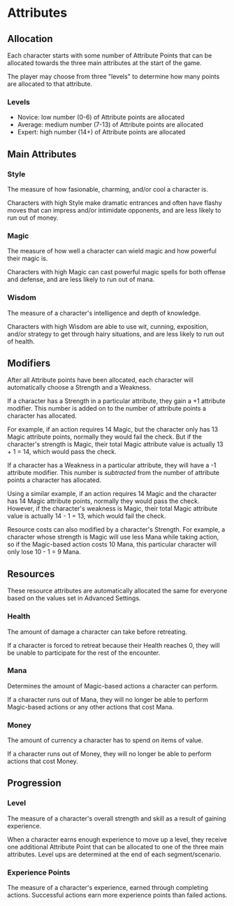 # Attributes

## Allocation
Each character starts with some number of Attribute Points that can be allocated towards the three main attributes at the start of the game. 

The player may choose from three "levels" to determine how many points are allocated to that attribute.

### Levels
* Novice: low number (0-6) of Attribute points are allocated
* Average: medium number (7-13) of Attribute points are allocated
* Expert: high number (14+) of Attribute points are allocated


## Main Attributes
### Style
The measure of how fasionable, charming, and/or cool a character is.

Characters with high Style make dramatic entrances and often have flashy moves that can impress and/or intimidate opponents, and are less likely to run out of money.

### Magic
The measure of how well a character can wield magic and how powerful their magic is.

Characters with high Magic can cast powerful magic spells for both offense and defense, and are less likely to run out of mana.

### Wisdom
The measure of a character's intelligence and depth of knowledge.

Characters with high Wisdom are able to use wit, cunning, exposition, and/or strategy to get through hairy situations, and are less likely to run out of health.


## Modifiers

After all Attribute points have been allocated, each character will automatically choose a Strength and a Weakness.

If a character has a Strength in a particular attribute, they gain a +1 attribute modifier. This number is added on to the number of attribute points a character has allocated.

For example, if an action requires 14 Magic, but the character only has 13 Magic attribute points, normally they would fail the check. But if the character's strength is Magic, their total Magic attribute value is actually 13 + 1 = 14, which would pass the check.

If a character has a Weakness in a particular attribute, they will have a -1 attribute modifier. This number is _subtracted_ from the number of attribute points a character has allocated.

Using a similar example, if an action requires 14 Magic and the character has 14 Magic attribute points, normally they would pass the check. However, if the character's weakness is Magic, their total Magic attribute value is actually 14 - 1 = 13, which would fail the check.

Resource costs can also modified by a character's Strength. For example, a character whose strength is Magic will use less Mana while taking action, so if the Magic-based action costs 10 Mana, this particular character will only lose 10 - 1 = 9 Mana.


## Resources

These resource attributes are automatically allocated the same for everyone based on the values set in Advanced Settings.

### Health
The amount of damage a character can take before retreating.

If a character is forced to retreat because their Health reaches 0, they will be unable to participate for the rest of the encounter.

### Mana
Determines the amount of Magic-based actions a character can perform.

If a character runs out of Mana, they will no longer be able to perform Magic-based actions or any other actions that cost Mana.

### Money
The amount of currency a character has to spend on items of value.

If a character runs out of Money, they will no longer be able to perform actions that cost Money.


## Progression

### Level
The measure of a character's overall strength and skill as a result of gaining experience.

When a character earns enough experience to move up a level, they receive one additional Attribute Point that can be allocated to one of the three main attributes. Level ups are determined at the end of each segment/scenario.

### Experience Points
The measure of a character's experience, earned through completing actions. Successful actions earn more experience points than failed actions.

